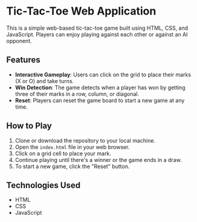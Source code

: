 # Tic-Tac-Toe Web Application

This is a simple web-based tic-tac-toe game built using HTML, CSS, and JavaScript. Players can enjoy playing against each other or against an AI opponent.

## Features

- **Interactive Gameplay**: Users can click on the grid to place their marks (X or O) and take turns.
- **Win Detection**: The game detects when a player has won by getting three of their marks in a row, column, or diagonal.
- **Reset**: Players can reset the game board to start a new game at any time.

## How to Play

1. Clone or download the repository to your local machine.
2. Open the `index.html` file in your web browser.
3. Click on a grid cell to place your mark.
4. Continue playing until there's a winner or the game ends in a draw.
5. To start a new game, click the "Reset" button.

## Technologies Used

- HTML
- CSS
- JavaScript
